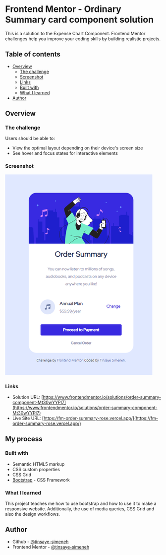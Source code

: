 # Frontend Mentor - Ordinary Summary card component solution

This is a solution to the Expense Chart Component. Frontend Mentor challenges help you improve your coding skills by building realistic projects. 

## Table of contents

- [Overview](#overview)
  - [The challenge](#the-challenge)
  - [Screenshot](#screenshot)
  - [Links](#links)
  - [Built with](#built-with)
  - [What I learned](#what-i-learned)
- [Author](#author)

## Overview

### The challenge

Users should be able to:

- View the optimal layout depending on their device's screen size
- See hover and focus states for interactive elements

### Screenshot

![](./screenshot.png)
### Links

- Solution URL: [https://www.frontendmentor.io/solutions/order-summary-component-Mt30wYYPI7](https://www.frontendmentor.io/solutions/order-summary-component-Mt30wYYPI7)
- Live Site URL: [https://fm-order-summary-rose.vercel.app/](https://fm-order-summary-rose.vercel.app/)

## My process

### Built with

- Semantic HTML5 markup
- CSS custom properties
- CSS Grid
- [Bootstrap](https://https://getbootstrap.com/) - CSS Framework

### What I learned

This project teaches me how to use bootstrap and how to use it to make a responsive website.
Additionally, the use of media queries, CSS Grid and also the design workflows.
## Author

- Github - [@tinsaye-simeneh](https://github.com/tinsaye-simeneh)
- Frontend Mentor - [@tinsaye-simeneh](https://www.frontendmentor.io/profile/tinsaye-simeneh)

